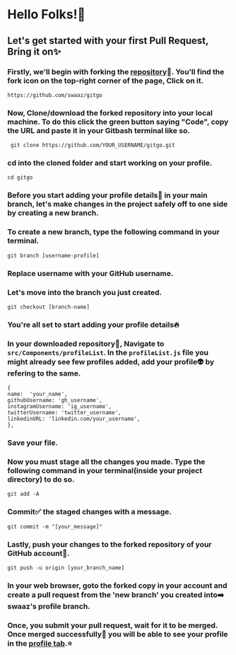 # Hello Folks!👐
## Let's get started with your first Pull Request, Bring it on✨
### Firstly, we'll begin with forking the <a href="https://github.com/swaaz/gitgo">repository</a>📂. You'll find the fork icon on the top-right corner of the page, Click on it.
```
https://github.com/swaaz/gitgo
```
### Now, Clone/download the forked repository into your local machine. To do this click the green button saying "Code", copy the URL and paste it in your Gitbash terminal like so. 
```
 git clone https://github.com/YOUR_USERNAME/gitgo.git
```
### cd into the cloned folder and start working on your profile.
```
cd gitgo
```
### Before you start adding your profile details📝 in your main branch, let's make changes in the project safely off to one side by creating a new branch.
### To create a new branch, type the following command in your terminal.
```
git branch [username-profile]
```
### Replace username with your GitHub username.
### Let's move into the branch you just created.
```
git checkout [branch-name]
```
### You're all set to start adding your profile details🔥
### In your downloaded repository📂, Navigate to ```src/Components/profileList```. In the ```profileList.js``` file you might already see few profiles added, add your profile👽 by refering to the same.

```
{
name:  'your_name',
githubUsername: 'gh_username',
instagramUsername: 'ig_username',
twitterUsername: 'twitter_username',
linkedinURL: 'linkedin.com/your_username',
},
```
### Save your file.
### Now you must stage all the changes you made. Type the following command in your terminal(inside your project directory) to do so.
```
git add -A
```
### Commit✅ the staged changes with a message.
```
git commit -m "[your_message]"
```
### Lastly, push your changes to the forked repository of your GitHub account🚩.
```
git push -u origin [your_branch_name]
```
### In your web browser, goto the forked copy in your account and create a pull request from the 'new branch' you created into➡️ swaaz's profile branch.
### Once, you submit your pull request, wait for it to be merged. Once merged successfully👏 you will be able to see your profile in the <a href="/Profiles">profile tab</a>.⭐
